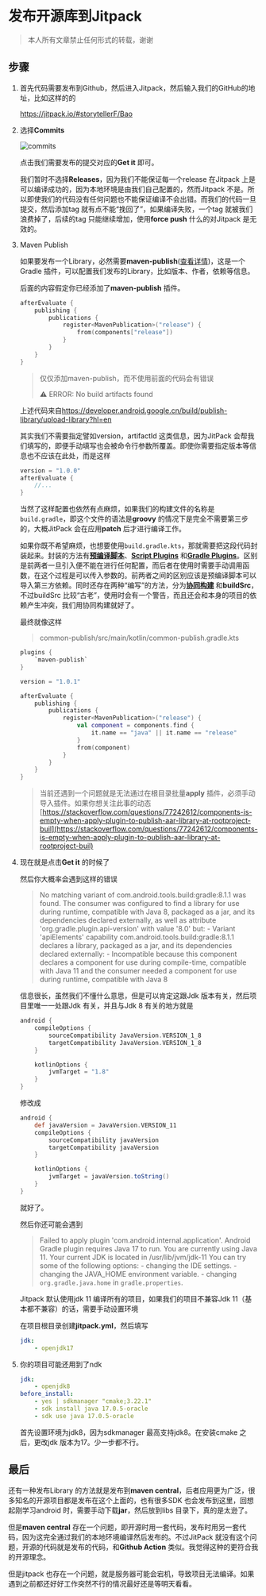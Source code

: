 # 发布开源库到Jitpack

> 本人所有文章禁止任何形式的转载，谢谢

## 步骤

1. 首先代码需要发布到Github，然后进入Jitpack，然后输入我们的GitHub的地址，比如这样的的

    <https://jitpack.io/#storytellerF/Bao>

2. 选择**Commits**

    ![commits](https://p6-juejin.byteimg.com/tos-cn-i-k3u1fbpfcp/e22db2b274ae474191b2c6d7ad7587fb~tplv-k3u1fbpfcp-jj-mark:0:0:0:0:q75.image#?w=589&h=339&s=40683&e=png&b=f2f2f2)

    点击我们需要发布的提交对应的**Get it** 即可。

    我们暂时不选择**Releases**，因为我们不能保证每一个release 在Jitpack 上是可以编译成功的，因为本地环境是由我们自己配置的，然而Jitpack 不是。所以即使我们的代码没有任何问题也不能保证编译不会出错。而我们的代码一旦提交，然后添加tag 就有点不能“挽回了”，如果编译失败，一个tag 就被我们浪费掉了，后续的tag 只能继续增加，使用**force push** 什么的对Jitpack 是无效的。

3. Maven Publish

    如果要发布一个Library，必然需要**maven-publish**([查看详情](https://docs.gradle.org/current/userguide/publishing_maven.html#publishing_maven:usage))，这是一个Gradle 插件，可以配置我们发布的Library，比如版本、作者，依赖等信息。

    后面的内容假定你已经添加了**maven-publish** 插件。

    ```kts
    afterEvaluate {
        publishing {
            publications {
                register<MavenPublication>("release") {
                    from(components["release"])
                }
            }
        }
    }
    ```

    >仅仅添加maven-publish，而不使用前面的代码会有错误
    >
    >⚠️ ERROR: No build artifacts found

    上述代码来自<https://developer.android.google.cn/build/publish-library/upload-library?hl=en>

    其实我们不需要指定譬如version，artifactId 这类信息，因为JitPack 会帮我们填写的，即便手动填写也会被命令行参数所覆盖。即使你需要指定版本等信息也不应该在此处，而是这样

    ```kts
    version = "1.0.0"
    afterEvaluate {
        //...
    }
    ```

    当然了这样配置也依然有点麻烦，如果我们的构建文件的名称是`build.gradle`，即这个文件的语法是**groovy** 的情况下是完全不需要第三步的，大概JitPack 会在应用**patch** 后才进行编译工作。

    如果你既不希望麻烦，也想要使用`build.gradle.kts`，那就需要把这段代码封装起来。封装的方法有[**预编译脚本**](https://docs.gradle.org/current/userguide/custom_plugins.html#sec:precompiled_plugins)、[**Script Plugins**](https://docs.gradle.org/current/userguide/plugins.html#sec:script_plugins) 和[**Gradle Plugins**](https://docs.gradle.org/current/userguide/plugins.html#sec:binary_plugins)。区别是前两者一旦引入便不能在进行任何配置，而后者在使用时需要手动调用函数，在这个过程是可以传入参数的。前两者之间的区别应该是预编译脚本可以导入第三方依赖。同时还存在两种“编写”的方法，分为[**协同构建**](https://docs.gradle.org/current/userguide/composite_builds.html) 和**buildSrc**，不过buildSrc 比较“古老”，使用时会有一个警告，而且还会和本身的项目的依赖产生冲突，我们用协同构建就好了。

    最终就像这样

    >common-publish/src/main/kotlin/common-publish.gradle.kts

    ```kts
    plugins {
        `maven-publish`
    }

    version = "1.0.1"

    afterEvaluate {
        publishing {
            publications {
                register<MavenPublication>("release") {
                    val component = components.find {
                        it.name == "java" || it.name == "release"
                    }
                    from(component)
                }
            }
        }
    }
    ```

    >当前还遇到一个问题就是无法通过在根目录批量**apply** 插件，必须手动导入插件。如果你想关注此事的动态[https://stackoverflow.com/questions/77242612/components-is-empty-when-apply-plugin-to-publish-aar-library-at-rootproject-buil](https://stackoverflow.com/questions/77242612/components-is-empty-when-apply-plugin-to-publish-aar-library-at-rootproject-buil)

4. 现在就是点击**Get it** 的时候了

    然后你大概率会遇到这样的错误

    > No matching variant of com.android.tools.build:gradle:8.1.1 was found. The consumer was configured to find a library for use during runtime, compatible with Java 8, packaged as a jar, and its dependencies declared externally, as well as attribute 'org.gradle.plugin.api-version' with value '8.0' but:
    > \- Variant 'apiElements' capability com.android.tools.build:gradle:8.1.1 declares a library, packaged as a jar, and its dependencies declared externally:
    > \- Incompatible because this component declares a component for use during compile-time, compatible with Java 11 and the consumer needed a component for use during runtime, compatible with Java 8

    信息很长，虽然我们不懂什么意思，但是可以肯定这跟Jdk 版本有关，然后项目里唯一一处跟Jdk 有关，并且与Jdk 8 有关的地方就是

    ```groovy
    android {
        compileOptions {
            sourceCompatibility JavaVersion.VERSION_1_8
            targetCompatibility JavaVersion.VERSION_1_8
        }

        kotlinOptions {
            jvmTarget = "1.8"
        }
    }
    ```

    修改成

    ```groovy
    android {
        def javaVersion = JavaVersion.VERSION_11
        compileOptions {
            sourceCompatibility javaVersion
            targetCompatibility javaVersion
        }

        kotlinOptions {
            jvmTarget = javaVersion.toString()
        }
    }
    ```

    就好了。

    然后你还可能会遇到

    > Failed to apply plugin 'com.android.internal.application'.
    > Android Gradle plugin requires Java 17 to run. You are currently using Java 11.
    > Your current JDK is located in /usr/lib/jvm/jdk-11
    > You can try some of the following options:
    > \- changing the IDE settings.
    > \- changing the JAVA\_HOME environment variable.
    > \- changing `org.gradle.java.home` in `gradle.properties`.

    Jitpack 默认使用jdk 11 编译所有的项目，如果我们的项目不兼容Jdk 11（基本都不兼容）的话，需要手动设置环境

    在项目根目录创建**jitpack.yml**，然后填写

    ```yml
    jdk:
        - openjdk17
    ```

5. 你的项目可能还用到了ndk

    ```yml
    jdk:
        - openjdk8
    before_install:
        - yes | sdkmanager "cmake;3.22.1"
        - sdk install java 17.0.5-oracle
        - sdk use java 17.0.5-oracle
    ```

    首先设置环境为jdk8，因为sdkmanager 最高支持jdk8。在安装cmake 之后，更改jdk 版本为17。少一步都不行。

## 最后

还有一种发布Library 的方法就是发布到**maven central**，后者应用更为广泛，很多知名的开源项目都是发布在这个上面的，也有很多SDK 也会发布到这里，回想起刚学习android 时，需要手动下载**jar**，然后放到libs 目录下，真的是太逊了。

但是**maven central** 存在一个问题，即开源时用一套代码，发布时用另一套代码，因为这完全通过我们的本地环境编译然后发布的。不过JitPack 就没有这个问题，开源的代码就是发布的代码，和**Github Action** 类似。我觉得这种的更符合我的开源理念。

但是jitpack 也存在一个问题，就是服务器可能会宕机，导致项目无法编译。如果遇到之前都还好好工作突然不行的情况最好还是等明天看看。
